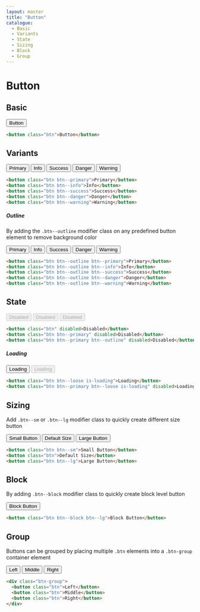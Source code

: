 ```yaml
---
layout: master
title: "Button"
catalogue:
  - Basic
  - Variants
  - State
  - Sizing
  - Block
  - Group
---
```


# Button

## Basic

<button class="btn">Button</button>

```html
<button class="btn">Button</button>
```

## Variants

<div class="mb-5">
  <button class="btn btn--primary">Primary</button>
  <button class="btn btn--info">Info</button>
  <button class="btn btn--success">Success</button>
  <button class="btn btn--danger">Danger</button>
  <button class="btn btn--warning">Warning</button>
</div>

```html
<button class="btn btn--primary">Primary</button>
<button class="btn btn--info">Info</button>
<button class="btn btn--success">Success</button>
<button class="btn btn--danger">Danger</button>
<button class="btn btn--warning">Warning</button>
```

##### Outline

By adding the `.btn--outline` modifier class on any predefined button element to remove background color

<div class="mb-5">
  <button class="btn btn--outline btn--primary">Primary</button>
  <button class="btn btn--outline btn--info">Info</button>
  <button class="btn btn--outline btn--success">Success</button>
  <button class="btn btn--outline btn--danger">Danger</button>
  <button class="btn btn--outline btn--warning">Warning</button>
</div>

```html
<button class="btn btn--outline btn--primary">Primary</button>
<button class="btn btn--outline btn--info">Info</button>
<button class="btn btn--outline btn--success">Success</button>
<button class="btn btn--outline btn--danger">Danger</button>
<button class="btn btn--outline btn--warning">Warning</button>
```

## State

<div class="mb-5">
  <button class="btn" disabled>Disabled</button>
  <button class="btn btn--primary" disabled>Disabled</button>
  <button class="btn btn--primary btn--outline" disabled>Disabled</button>
</div>


```html
<button class="btn" disabled>Disabled</button>
<button class="btn btn--primary" disabled>Disabled</button>
<button class="btn btn--primary btn--outline" disabled>Disabled</button>
```

##### Loading

<div class="mb-5">
  <button class="btn btn--loose is-loading">Loading</button>
  <button class="btn btn--primary btn--loose is-loading" disabled>Loading</button>
</div>

```html
<button class="btn btn--loose is-loading">Loading</button>
<button class="btn btn--primary btn--loose is-loading" disabled>Loading</button>
```

## Sizing

Add `.btn--sm` or `.btn--lg` modifier class to quickly create different size button

<div class="mb-5">
  <button class="btn btn--sm">Small Button</button>
  <button class="btn">Default Size</button>
  <button class="btn btn--lg">Large Button</button>
</div>

```html
<button class="btn btn--sm">Small Button</button>
<button class="btn">Default Size</button>
<button class="btn btn--lg">Large Button</button>
```

## Block

By adding `.btn--block` modifier class to quickly create block level button

<div class="mb-5">
  <button class="btn btn--block btn--lg">Block Button</button>
</div>

```html
<button class="btn btn--block btn--lg">Block Button</button>
```

## Group

Buttons can be grouped by placing multiple `.btn` elements into a `.btn-group` container element

<div class="mb-5">
  <div class="btn-group">
    <button class="btn">Left</button>
    <button class="btn">Middle</button>
    <button class="btn">Right</button>
  </div>
</div>

```html
<div class="btn-group">
  <button class="btn">Left</button>
  <button class="btn">Middle</button>
  <button class="btn">Right</button>
</div>
```

